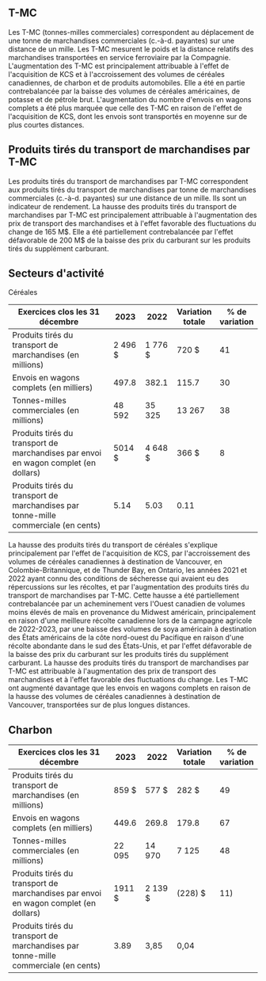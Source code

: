 ## T-MC

Les T-MC (tonnes-milles commerciales) correspondent au déplacement de une tonne de marchandises commerciales (c.-à-d. payantes) sur une distance de un mille. Les T-MC mesurent le poids et la distance relatifs des marchandises transportées en service ferroviaire par la Compagnie. L'augmentation des T-MC est principalement attribuable à l'effet de l'acquisition de KCS et à l'accroissement des volumes de céréales canadiennes, de charbon et de produits automobiles. Elle a été en partie contrebalancée par la baisse des volumes de céréales américaines, de potasse et de pétrole brut. L'augmentation du nombre d'envois en wagons complets a été plus marquée que celle des T-MC en raison de l'effet de l'acquisition de KCS, dont les envois sont transportés en moyenne sur de plus courtes distances.

## Produits tirés du transport de marchandises par T-MC

Les produits tirés du transport de marchandises par T-MC correspondent aux produits tirés du transport de marchandises par tonne de marchandises commerciales (c.-à-d. payantes) sur une distance de un mille. Ils sont un indicateur de rendement. La hausse des produits tirés du transport de marchandises par T-MC est principalement attribuable à l'augmentation des prix de transport des marchandises et à l'effet favorable des fluctuations du change de 165 M\$. Elle a été partiellement contrebalancée par l'effet défavorable de 200 M\$ de la baisse des prix du carburant sur les produits tirés du supplément carburant.

## Secteurs d'activité

Céréales

| Exercices clos les 31 décembre                                                      | 2023     | 2022     | Variation<br>totale | % de<br>variation |
|-------------------------------------------------------------------------------------|----------|----------|---------------------|-------------------|
| Produits tirés du transport de marchandises (en millions)                           | 2 496 \$ | 1 776 \$ | 720 \$              | 41                |
| Envois en wagons complets (en milliers)                                             | 497.8    | 382.1    | 115.7               | 30                |
| Tonnes-milles commerciales (en millions)                                            | 48 592   | 35 325   | 13 267              | 38                |
| Produits tirés du transport de marchandises par envoi en wagon complet (en dollars) | 5014 \$  | 4 648 \$ | 366 \$              | 8                 |
| Produits tirés du transport de marchandises par tonne-mille commerciale (en cents)  | 5.14     | 5.03     | 0.11                |                   |

La hausse des produits tirés du transport de céréales s'explique principalement par l'effet de l'acquisition de KCS, par l'accroissement des volumes de céréales canadiennes à destination de Vancouver, en Colombie-Britannique, et de Thunder Bay, en Ontario, les années 2021 et 2022 ayant connu des conditions de sécheresse qui avaient eu des répercussions sur les récoltes, et par l'augmentation des produits tirés du transport de marchandises par T-MC. Cette hausse a été partiellement contrebalancée par un acheminement vers l'Ouest canadien de volumes moins élevés de maïs en provenance du Midwest américain, principalement en raison d'une meilleure récolte canadienne lors de la campagne agricole de 2022-2023, par une baisse des volumes de soya américain à destination des États américains de la côte nord-ouest du Pacifique en raison d'une récolte abondante dans le sud des États-Unis, et par l'effet défavorable de la baisse des prix du carburant sur les produits tirés du supplément carburant. La hausse des produits tirés du transport de marchandises par T-MC est attribuable à l'augmentation des prix de transport des marchandises et à l'effet favorable des fluctuations du change. Les T-MC ont augmenté davantage que les envois en wagons complets en raison de la hausse des volumes de céréales canadiennes à destination de Vancouver, transportées sur de plus longues distances.

## Charbon

| Exercices clos les 31 décembre                                                      | 2023    | 2022     | Variation<br>totale | % de<br>variation |
|-------------------------------------------------------------------------------------|---------|----------|---------------------|-------------------|
| Produits tirés du transport de marchandises (en millions)                           | 859 \$  | 577 \$   | 282 \$              | 49                |
| Envois en wagons complets (en milliers)                                             | 449.6   | 269.8    | 179.8               | 67                |
| Tonnes-milles commerciales (en millions)                                            | 22 095  | 14 970   | 7 125               | 48                |
| Produits tirés du transport de marchandises par envoi en wagon complet (en dollars) | 1911 \$ | 2 139 \$ | (228) \$            | 11)               |
| Produits tirés du transport de marchandises par tonne-mille commerciale (en cents)  | 3.89    | 3,85     | 0,04                |                   |